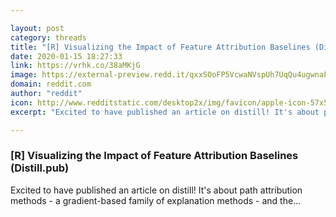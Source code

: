 ```yaml
---

layout: post
category: threads
title: "[R] Visualizing the Impact of Feature Attribution Baselines (Distill.pub)"
date: 2020-01-15 18:27:33
link: https://vrhk.co/38aMKjG
image: https://external-preview.redd.it/qxxSOoFP5VcwaNVspUh7UqQu4ugwnaFmVfjQqttrCDw.jpg?width=908&height=446&auto=webp&s=4902c3b980837d10d6d5b55ffb4aef64dcc353e1
domain: reddit.com
author: "reddit"
icon: http://www.redditstatic.com/desktop2x/img/favicon/apple-icon-57x57.png
excerpt: "Excited to have published an article on distill! It's about path attribution methods - a gradient-based family of explanation methods - and the..."

---
```


### [R] Visualizing the Impact of Feature Attribution Baselines (Distill.pub)

Excited to have published an article on distill! It's about path attribution methods - a gradient-based family of explanation methods - and the...